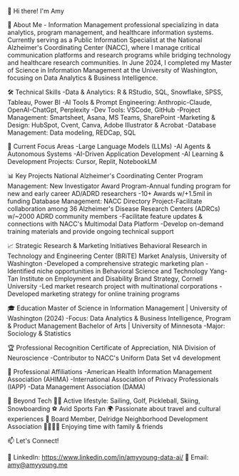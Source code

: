 👋 Hi there! I'm Amy

🚀 About Me - 
Information Management professional specializing in data analytics, program management, and healthcare information systems. Currently serving as a Public Information Specialist at the National Alzheimer's Coordinating Center (NACC), where I manage critical communication platforms and research programs while bridging technology and healthcare research communities. In June 2024, I completed my Master of Science in Information Management at the University of Washington, focusing on Data Analytics & Business Intelligence.

🛠️ Technical Skills
  -Data & Analytics: R & RStudio, SQL, Snowflake, SPSS, Tableau, Power BI
  -AI Tools & Prompt Engineering: Anthropic-Claude, OpenAI-ChatGpt, Perplexity
  -Dev Tools: VSCode, GitHub
  -Project Management: Smartsheet, Asana, MS Teams, SharePoint
  -Marketing & Design: HubSpot, Cvent, Canva, Adobe Illustrator & Acrobat
  -Database Management: Data modeling, REDCap, SQL

🌱 Current Focus Areas
  -Large Language Models (LLMs)
  -AI Agents & Autonomous Systems
  -AI-Driven Application Development
  -AI Learning & Development Projects: Cursor, Replit, NotebookLM

📊 Key Projects
National Alzheimer's Coordinating Center
 Program Management: New Investigator Award Program-Annual funding program for new and early career AD/ADRD researchers
  -10+ Awards w/+1.5mil in funding
 Database Management: NACC Directory Project-Facilitate collaboration among 36 Alzheimer's Disease Research Centers (ADRCs) w/~2000 ADRD community members
  -Facilitate feature updates & connections with NACC's Multimodal Data Platform
  -Develop on-demand training materials and provide ongoing technical support

📈 Strategic Research & Marketing Initiatives
 Behavioral Research in Technology and Engineering Center (BRiTE) Market Analysis, University of Washington
  -Developed a comprehensive strategic marketing plan
  -Identified niche opportunities in Behavioral Science and Technology
 Yang-Tan Institute on Employment and Disability Brand Strategy, Cornell University
  -Led market research project with multinational corporations
  -Developed marketing strategy for online training programs

🎓 Education
  Master of Science in Information Management | University of Washington (2024)
  -Focus: Data Analytics & Business Intelligence, Program & Product Management
 Bachelor of Arts | University of Minnesota
  -Major: Sociology & Statistics

🏆 Professional Recognition
 Certificate of Appreciation, NIA Division of Neuroscience
  -Contributor to NACC's Uniform Data Set v4 development

🤝 Professional Affiliations
  -American Health Information Management Association (AHIMA)
  -International Association of Privacy Professionals (IAPP)
  -Data Management Association (DAMA)

🎨 Beyond Tech
 🏃‍♂️ Active lifestyle: Sailing, Golf, Pickleball, Skiing, Snowboarding
 ⚽ Avid Sports Fan
 🌍 Passionate about travel and cultural experiences
 🤝 Board Member, Delridge Neighborhood Development Association
 👨‍👩‍👧‍👦 Enjoying time with family & friends

📫 Let's Connect!

💼 LinkedIn: https://www.linkedin.com/in/amyyoung-data-ai/
📧 Email: amy@amyyoung.me
